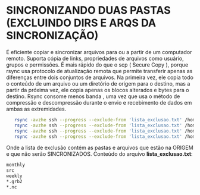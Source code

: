 # SINCRONIZANDO DUAS PASTAS (EXCLUINDO DIRS E ARQS DA SINCRONIZAÇÃO)


É eficiente copiar e sincronizar arquivos para ou a partir de um computador remoto.
Suporta cópia de links, propriedades de arquivos como usuário, grupos e permissões.
É mais rápido do que o scp ( Secure Copy ), porque rsync usa protocolo de atualização remota que permite transferir apenas as diferenças entre dois conjuntos de arquivos. Na primeira vez, ele copia todo o conteúdo de um arquivo ou um diretório de origem para o destino, mas a partir da próxima vez, ele copia apenas os blocos alterados e bytes para o destino.
Rsync consome menos banda , uma vez que usa o método de compressão e descompressão durante o envio e recebimento de dados em ambas as extremidades.


```bash
   rsync -avzhe ssh --progress --exclude-from 'lista_exclusao.txt' /home/ubuntu/meteorologia/outputs/CFSv2/membros/2019062600.01 exclusivo:/home/ampere/imagens-previsao/cfsv2/membros/2019/06/26/
   rsync -avzhe ssh --progress --exclude-from 'lista_exclusao.txt' /home/ubuntu/meteorologia/outputs/CFSv2/membros/2019062606.01 exclusivo:/home/ampere/imagens-previsao/cfsv2/membros/2019/06/26/
   rsync -avzhe ssh --progress --exclude-from 'lista_exclusao.txt' /home/ubuntu/meteorologia/outputs/CFSv2/membros/2019062612.01 exclusivo:/home/ampere/imagens-previsao/cfsv2/membros/2019/06/26/
   rsync -avzhe ssh --progress --exclude-from 'lista_exclusao.txt' /home/ubuntu/meteorologia/outputs/CFSv2/membros/2019062618.01 exclusivo:/home/ampere/imagens-previsao/cfsv2/membros/2019/06/26/
```


Onde a lista de exclusão contém as pastas e arquivos que estão na ORIGEM e que não serão SINCRONIZADOS.
Conteúdo do arquivo **lista_exclusao.txt**:

```bash
monthly
src
weekly
*.grb2
*.nc
```


